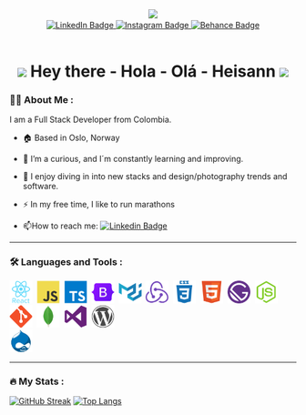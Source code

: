 <div id="header" align="center">
  <img src="https://media.giphy.com/media/qgQUggAC3Pfv687qPC/giphy.gif" width="348"/>
</div>

<div id="badges"  align="center">
  <a href="https://www.linkedin.com/in/apardor/">
    <img src="https://img.shields.io/badge/LinkedIn-blue?style=for-the-badge&logo=linkedin&logoColor=white" alt="LinkedIn Badge"/>
  </a>
  <a href="https://www.instagram.com/apardor/">
    <img src="https://img.shields.io/badge/Instagram-red?style=for-the-badge&logo=instagram&logoColor=white" alt="Instagram Badge"/>
  </a>
  <a href="https://www.behance.net/apardor">
    <img src="https://img.shields.io/badge/Behance-black?style=for-the-badge&logo=behance&logoColor=white" alt="Behance Badge"/>
  </a>
</div>
<div id="counter" align="center">
<img src="https://komarev.com/ghpvc/?username=apardor&style=flat-square&color=blue" alt=""/>
</div>

<h1 align="center">
  <img src="https://media.giphy.com/media/hvRJCLFzcasrR4ia7z/giphy.gif" width="30px"/>
  Hey there - Hola - Olá - Heisann  
  <img src="https://media.giphy.com/media/hvRJCLFzcasrR4ia7z/giphy.gif" width="30px"/>
</h1>

### :technologist: About Me :
I am a Full Stack Developer from Colombia.

- :house: Based in Oslo, Norway

- :telescope: I’m a curious, and I´m constantly learning and improving.

- :seedling: I enjoy diving in into new stacks and design/photography trends and software.

- :zap: In my free time, I like to run marathons

- :mailbox:How to reach me: [![Linkedin Badge](https://img.shields.io/badge/-kakbar-blue?style=flat&logo=Linkedin&logoColor=white)](https://www.linkedin.com/in/apardor/)

---


### :hammer_and_wrench: Languages and Tools :
<div>
  <img src="https://github.com/devicons/devicon/blob/master/icons/react/react-original-wordmark.svg" title="React" alt="React" width="40" height="40"/>&nbsp;
    <img src="https://github.com/devicons/devicon/blob/master/icons/javascript/javascript-original.svg" title="JavaScript" alt="JavaScript" width="40" height="40"/>&nbsp;
    <img src="https://github.com/devicons/devicon/blob/master/icons/typescript/typescript-plain.svg" title="TypeScript" alt="TypeScript" width="40" height="40"/>&nbsp;
   <img src="https://github.com/devicons/devicon/blob/master/icons/bootstrap/bootstrap-original.svg" title="Bootstrap" alt="Bootstrap" width="40" height="40"/>&nbsp;
  <img src="https://github.com/devicons/devicon/blob/master/icons/materialui/materialui-original.svg" title="Material UI" alt="Material UI" width="40" height="40"/>&nbsp;
  <img src="https://github.com/devicons/devicon/blob/master/icons/redux/redux-original.svg" title="Redux" alt="Redux " width="40" height="40"/>&nbsp;
  <img src="https://github.com/devicons/devicon/blob/master/icons/css3/css3-plain-wordmark.svg"  title="CSS3" alt="CSS" width="40" height="40"/>&nbsp;
  <img src="https://github.com/devicons/devicon/blob/master/icons/html5/html5-original.svg" title="HTML5" alt="HTML" width="40" height="40"/>&nbsp;
  <img src="https://github.com/devicons/devicon/blob/master/icons/gatsby/gatsby-original.svg" title="Gatsby"  alt="Gatsby" width="40" height="40"/>&nbsp;
  <img src="https://github.com/devicons/devicon/blob/master/icons/nodejs/nodejs-original.svg" title="NodeJS" alt="NodeJS" width="40" height="40"/>&nbsp;
  <img src="https://github.com/devicons/devicon/blob/master/icons/git/git-original.svg" title="Git" **alt="Git" width="40" height="40"/>&nbsp;
   <img src="https://github.com/devicons/devicon/blob/master/icons/mongodb/mongodb-original.svg" title="Mongo" **alt="Git" width="40" height="40"/>&nbsp;
   <img src="https://github.com/devicons/devicon/blob/master/icons/visualstudio/visualstudio-plain.svg" title="Git" **alt="Visual Studio" width="40" height="40"/>&nbsp;
    <img src="https://github.com/devicons/devicon/blob/master/icons/wordpress/wordpress-plain.svg" title="WordPress" **alt="Git" width="40" height="40"/>&nbsp;
</div>
   <img src="https://github.com/devicons/devicon/blob/master/icons/drupal/drupal-original.svg" title="Drupal" **alt="Drupal" width="40" height="40"/>&nbsp;
</div>

---

### :fire: My Stats :
[![GitHub Streak](http://github-readme-streak-stats.herokuapp.com?user=apardor&theme=dark&background=000000)](https://git.io/streak-stats)
[![Top Langs](https://github-readme-stats.vercel.app/api/top-langs/?username=apardor&layout=compact&theme=vision-friendly-dark)](https://github.com/anuraghazra/github-readme-stats)




